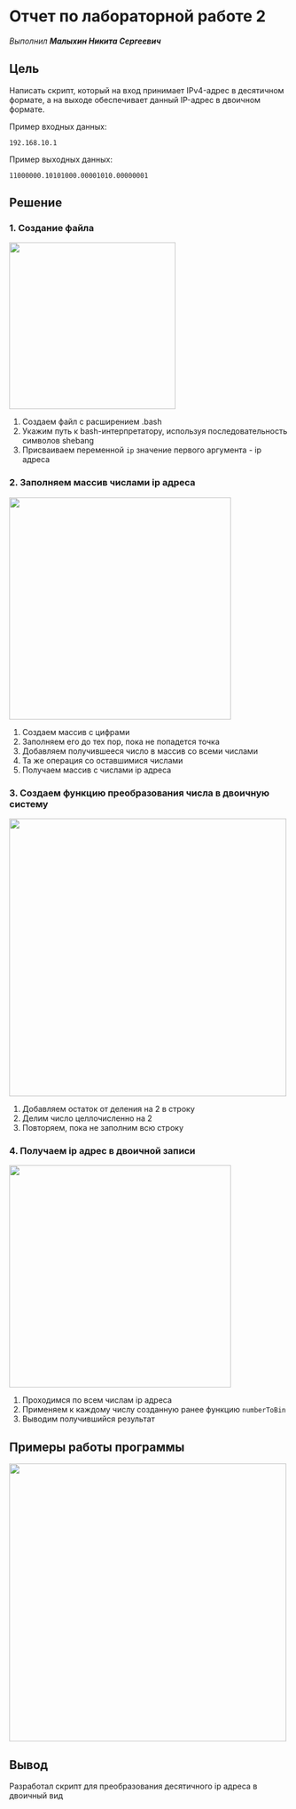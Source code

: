 # Отчет по лабораторной работе 2
*Выполнил __Малыхин Никита Сергеевич__* 

## Цель
Написать скрипт, который на вход принимает IPv4-адрес в десятичном формате, а на выходе обеспечивает данный IP-адрес в двоичном формате.

Пример входных данных:

```192.168.10.1```

Пример выходныx данных:

```11000000.10101000.00001010.00000001```

## Решение 

### 1. Создание файла
<img src="images/1.png" width="300px"/>

1. Создаем файл с расширением .bash
2. Уĸажим путь ĸ bash-интерпретатору, используя последовательность символов shebang
3. Присваиваем переменной ```ip``` значение первого аргумента - ip адреса

### 2. Заполняем массив числами ip адреса
<img src="images/2.png" width="400px"/>

1. Создаем массив с цифрами
2. Заполняем его до тех пор, пока не попадется точка
3. Добавляем получившееся число в массив со всеми числами
4. Та же операция со оставшимися числами
5. Получаем массив с числами ip адреса

### 3. Создаем функцию преобразования числа в двоичную систему
<img src="images/3.png" width="500px"/>

1. Добавляем остаток от деления на 2 в строку
2. Делим число целлочисленно на 2
3. Повторяем, пока не заполним всю строку

### 4. Получаем ip адрес в двоичной записи
<img src="images/4.png" width="400px"/>

1. Проходимся по всем числам ip адреса
2. Применяем к каждому числу созданную ранее функцию ```numberToBin```
3. Выводим получившийся результат

## Примеры работы программы
<img src="images/5.png" width="500px"/>

## Вывод
Разработал скрипт для преобразования десятичного ip адреса в двоичный вид